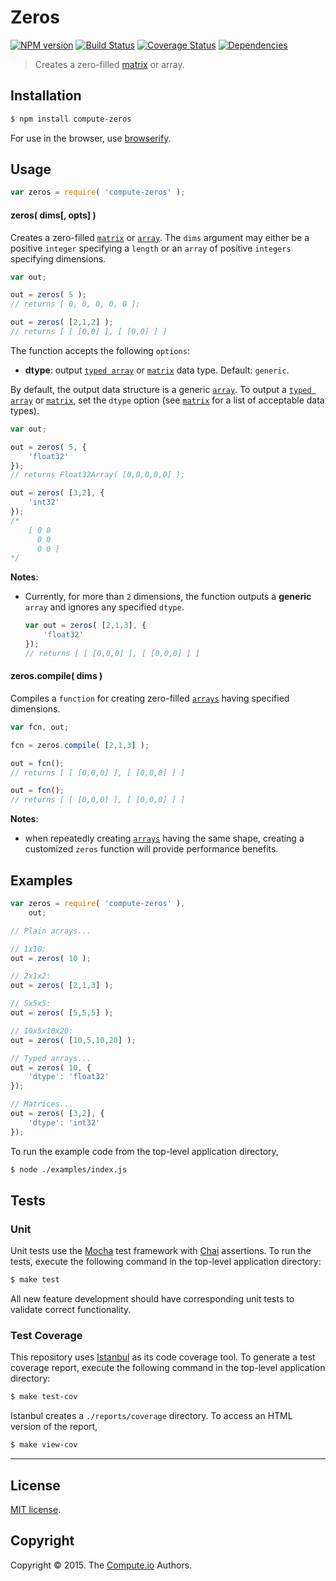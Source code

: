 Zeros
===
[![NPM version][npm-image]][npm-url] [![Build Status][travis-image]][travis-url] [![Coverage Status][coveralls-image]][coveralls-url] [![Dependencies][dependencies-image]][dependencies-url]

> Creates a zero-filled [matrix](https://github.com/dstructs/matrix) or array.


## Installation

``` bash
$ npm install compute-zeros
```

For use in the browser, use [browserify](https://github.com/substack/node-browserify).


## Usage

``` javascript
var zeros = require( 'compute-zeros' );
```

#### zeros( dims[, opts] )

Creates a zero-filled [`matrix`](https://github.com/dstructs/matrix) or [`array`](https://developer.mozilla.org/en-US/docs/Web/JavaScript/Reference/Global_Objects/Array). The `dims` argument may either be a positive `integer` specifying a `length` or an `array` of positive `integers` specifying dimensions.

``` javascript
var out;

out = zeros( 5 );
// returns [ 0, 0, 0, 0, 0 ];

out = zeros( [2,1,2] );
// returns [ [ [0,0] ], [ [0,0] ] ]
```

The function accepts the following `options`:

*	__dtype__: output [`typed array`](https://developer.mozilla.org/en-US/docs/Web/JavaScript/Typed_arrays) or [`matrix`](https://github.com/dstructs/matrix) data type. Default: `generic`.

By default, the output data structure is a generic [`array`](https://developer.mozilla.org/en-US/docs/Web/JavaScript/Reference/Global_Objects/Array). To output a [`typed array`](https://developer.mozilla.org/en-US/docs/Web/JavaScript/Typed_arrays) or [`matrix`](https://github.com/dstructs/matrix), set the `dtype` option (see [`matrix`](https://github.com/dstructs/matrix) for a list of acceptable data types).

``` javascript
var out;

out = zeros( 5, {
	'float32'
});
// returns Float32Array( [0,0,0,0,0] );

out = zeros( [3,2], {
	'int32'
});
/*
	[ 0 0
	  0 0
	  0 0 ]
*/
```

__Notes__:
*	Currently, for more than `2` dimensions, the function outputs a __generic__ `array` and ignores any specified `dtype`.

	``` javascript
	var out = zeros( [2,1,3], {
		'float32'
	});
	// returns [ [ [0,0,0] ], [ [0,0,0] ] ]
	```


#### zeros.compile( dims )

Compiles a `function` for creating zero-filled [`arrays`](https://developer.mozilla.org/en-US/docs/Web/JavaScript/Reference/Global_Objects/Array) having specified dimensions.

``` javascript
var fcn, out;

fcn = zeros.compile( [2,1,3] );

out = fcn();
// returns [ [ [0,0,0] ], [ [0,0,0] ] ]

out = fcn();
// returns [ [ [0,0,0] ], [ [0,0,0] ] ]
```

__Notes__:
*	when repeatedly creating [`arrays`](https://developer.mozilla.org/en-US/docs/Web/JavaScript/Reference/Global_Objects/Array) having the same shape, creating a customized `zeros` function will provide performance benefits.




## Examples

``` javascript
var zeros = require( 'compute-zeros' ),
	out;

// Plain arrays...

// 1x10:
out = zeros( 10 );

// 2x1x2:
out = zeros( [2,1,3] );

// 5x5x5:
out = zeros( [5,5,5] );

// 10x5x10x20:
out = zeros( [10,5,10,20] );

// Typed arrays...
out = zeros( 10, {
	'dtype': 'float32'
});

// Matrices...
out = zeros( [3,2], {
	'dtype': 'int32'
});
```

To run the example code from the top-level application directory,

``` bash
$ node ./examples/index.js
```


## Tests

### Unit

Unit tests use the [Mocha](http://mochajs.org/) test framework with [Chai](http://chaijs.com) assertions. To run the tests, execute the following command in the top-level application directory:

``` bash
$ make test
```

All new feature development should have corresponding unit tests to validate correct functionality.


### Test Coverage

This repository uses [Istanbul](https://github.com/gotwarlost/istanbul) as its code coverage tool. To generate a test coverage report, execute the following command in the top-level application directory:

``` bash
$ make test-cov
```

Istanbul creates a `./reports/coverage` directory. To access an HTML version of the report,

``` bash
$ make view-cov
```


---
## License

[MIT license](http://opensource.org/licenses/MIT). 


## Copyright

Copyright &copy; 2015. The [Compute.io](https://github.com/compute-io) Authors.


[npm-image]: http://img.shields.io/npm/v/compute-zeros.svg
[npm-url]: https://npmjs.org/package/compute-zeros

[travis-image]: http://img.shields.io/travis/compute-io/zeros/master.svg
[travis-url]: https://travis-ci.org/compute-io/zeros

[coveralls-image]: https://img.shields.io/coveralls/compute-io/zeros/master.svg
[coveralls-url]: https://coveralls.io/r/compute-io/zeros?branch=master

[dependencies-image]: http://img.shields.io/david/compute-io/zeros.svg
[dependencies-url]: https://david-dm.org/compute-io/zeros

[dev-dependencies-image]: http://img.shields.io/david/dev/compute-io/zeros.svg
[dev-dependencies-url]: https://david-dm.org/dev/compute-io/zeros

[github-issues-image]: http://img.shields.io/github/issues/compute-io/zeros.svg
[github-issues-url]: https://github.com/compute-io/zeros/issues
